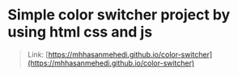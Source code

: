 # Simple color switcher project by using html css and js

> Link: [https://mhhasanmehedi.github.io/color-switcher](https://mhhasanmehedi.github.io/color-switcher)
